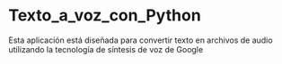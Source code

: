 # Texto_a_voz_con_Python
Esta aplicación está diseñada para convertir texto en archivos de audio utilizando la tecnología  de síntesis de voz de Google
